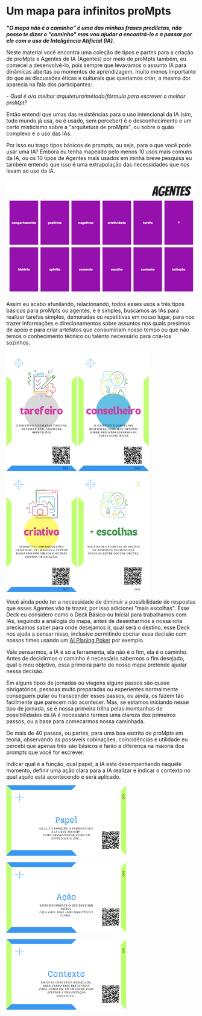 # Um mapa para infinitos proMpts
***"O mapa não é o caminho" é uma das minhas frases prediletas, não posso te dizer o "caminho" mas vou ajudar a encontrá-lo e a passar por ele com o uso de Inteligência Atificial (IA).***

Neste material você encontra uma coleção de tipos e partes para a criação de proMpts e Agentes de IA (Agentes) por meio de proMpts também, eu comecei a desenvolvê-lo, pois sempre que levavamos o assunto IA para dinâmicas abertas ou momentos de aprendizagem, muito menos importante do que as discussões éticas e culturais que queriamos criar, a mesma dor aparecia na fala dos participantes:

 \- *Qual é o/a melhor arquitetura/método/fórmula para escrever o melhor proMpt?*

Então entendi que umas das resistências para o uso intencional da IA (sim, todo mundo já usa, ou é usado, sem perceber) é o desconhecimento e um certo misticismo sobre a "arquitetura de proMpts", ou sobre o quão complexo é o uso das IAs.

Por isso eu trago tipos básicos de prompts, ou seja, para o que você pode usar uma IA? Embora eu tenha mapeado pelo menos 10 usos mais comuns da IA, ou os 10 tipos de Agentes mais usados em minha breve pesquisa eu também entendo que isso é uma extrapolação das necessidades que nos levam ao uso da IA. 

<img src="imagens/exemplos/agentes-mais-comuns.jpg" alt="comportamento, positivos, negativos, criatividade, tarefa, história, opinião, comando, escolha, contexto, imitação e o que mais imaginar">

Assim eu acabo afunilando, relacionando, todos esses usos a três tipos básicos para proMpts ou agentes, e é simples, buscamos as IAs para realizar tarefas simples, demoradas ou repetitivas em nosso lugar, para nos trazer informações e direcionamentos sobre assuntos nos quais presimos de apoio e para criar artefatos que consumiriam nosso tempo ou que não temos o conhecimento técnico ou talento necessário para criá-los sozinhos.

[<img src="imagens/cards/2.png" width="187" height="318">](tipos-de-prompt/tarefeiro.md) [<img src="imagens/cards/3.png" width="187" height="318">](tipos-de-prompt/conselheiro.md) [<img src="imagens/cards/4.png" width="187" height="318">](tipos-de-prompt/criativo.md) [<img src="imagens/cards/5.png" width="187" height="318">](tipos-de-prompt/mais-escolhas.md) 

Você ainda pode ter a necessidade de diminuir a possibilidade de respostas que esses Agentes vão te trazer, por isso adicionei "mais escolhas". Esse Deck eu considero como o Deck Básico ou Inícial para trabalhamos com IAs, seguindo a analogia do mapa, antes de desenharmos a nossa rota precisamos saber para onde desejamos ir, qual será o destino, esse Deck nos ajuda a pensar nisso, inclusive permitindo cocriar essa decisão com nossos times usando um [AI Planing Poker](tipos-de-prompt/cocriacao.md#ai-planing-poker) por exemplo.

Vale pensarmos, a IA é só a ferramenta, ela não é o fim, ela é o caminho. Antes de decidirmos o caminho é necessário sabermos o fim desejado, qual o meu objetivo, essa primeira parte do nosso mapa pretende ajudar nessa decisão.

Em alguns tipos de jornadas ou viagens alguns passos são quase obrigatórios, pessoas muito preparadas ou experientes normalmente conseguem pular ou transcender esses passos, ou ainda, os fazem tão facilmente que parecem não acontecer. Mas, se estamos iniciando nesse tipo de jornada, se é nossa primeira trilha pelas momtanhas de possibilidades da IA é necessário termos uma clareza dos primeiros passos, ou a base para comecarmos nossa caminhada.

De mais de 40 passos, ou partes, para uma boa escrita de proMpts em teoria, observando as possíveis cobinações, coincidências e utilidade eu percebi que apenas três são básicos e farão a diferença na maioria dos prompts que você for escrever. 

Indicar qual é a função, qual papel, a IA esta desempenhando naquele momento, definir uma ação clara para a IA realizar e indicar o contexto no qual aquilo está acontecendo e será aplicado.

[<img src="imagens/cards/6.png"  width="318" height="187">](partes-de-prompt/papel.md)

[<img src="imagens/cards/7.png"  width="318" height="187">](partes-de-prompt/acao.md)

[<img src="imagens/cards/8.png"  width="318" height="187">](partes-de-prompt/contexto.md)



